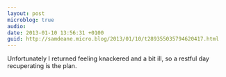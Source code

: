 ```yaml
---
layout: post
microblog: true
audio: 
date: 2013-01-10 13:56:31 +0100
guid: http://samdeane.micro.blog/2013/01/10/t289355035794620417.html
---
```

Unfortunately I returned feeling knackered and a bit ill, so a restful day recuperating is the plan.
